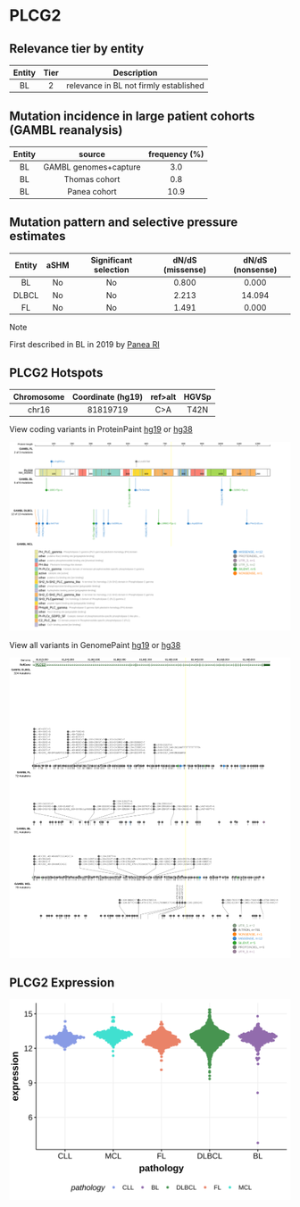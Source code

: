 # PLCG2

## Relevance tier by entity

|Entity|Tier|Description                           |
|:------:|:----:|--------------------------------------|
|BL    |2   |relevance in BL not firmly established|

## Mutation incidence in large patient cohorts (GAMBL reanalysis)

|Entity|source               |frequency (%)|
|:------:|:---------------------:|:-------------:|
|BL    |GAMBL genomes+capture| 3.0         |
|BL    |Thomas cohort        | 0.8         |
|BL    |Panea cohort         |10.9         |

## Mutation pattern and selective pressure estimates

|Entity|aSHM|Significant selection|dN/dS (missense)|dN/dS (nonsense)|
|:------:|:----:|:---------------------:|:----------------:|:----------------:|
|BL    |No  |No                   |0.800           | 0.000          |
|DLBCL |No  |No                   |2.213           |14.094          |
|FL    |No  |No                   |1.491           | 0.000          |


> [!NOTE]
> First described in BL in 2019 by [Panea RI](https://pubmed.ncbi.nlm.nih.gov/31558468)


 ## PLCG2 Hotspots

| Chromosome |Coordinate (hg19) | ref>alt | HGVSp | 
 | :---:| :---: | :--: | :---: |
| chr16 | 81819719 | C>A | T42N |

View coding variants in ProteinPaint [hg19](https://morinlab.github.io/LLMPP/GAMBL/PLCG2_protein.html)  or [hg38](https://morinlab.github.io/LLMPP/GAMBL/PLCG2_protein_hg38.html)

![image](images/proteinpaint/PLCG2_NM_002661.svg)

View all variants in GenomePaint [hg19](https://morinlab.github.io/LLMPP/GAMBL/PLCG2.html)  or [hg38](https://morinlab.github.io/LLMPP/GAMBL/PLCG2_hg38.html)

![image](images/proteinpaint/PLCG2.svg)
## PLCG2 Expression
![image](images/gene_expression/PLCG2_by_pathology.svg)
<!-- ORIGIN: paneaWholeGenomeLandscape2019 -->
